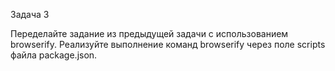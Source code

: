 Задача 3

Переделайте задание из предыдущей задачи с использованием browserify.
Реализуйте выполнение команд browserify через поле scripts файла package.json.
